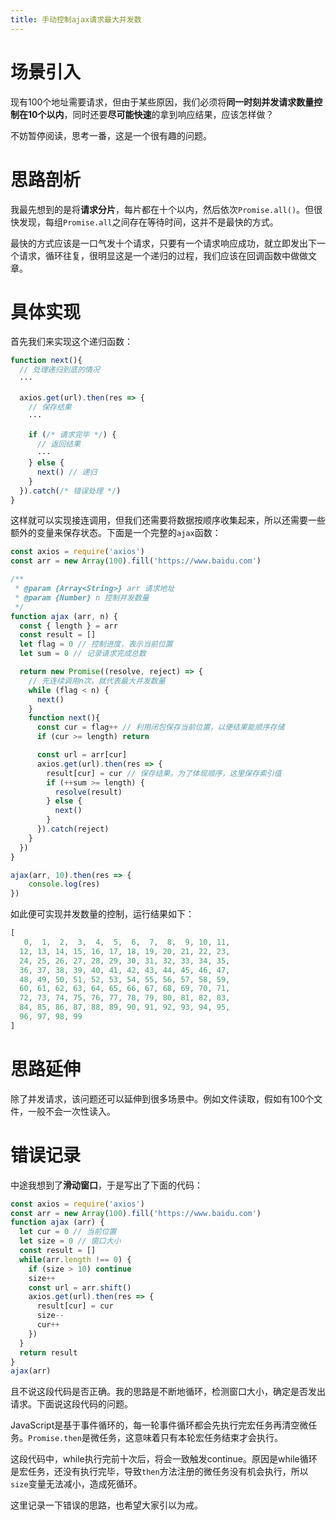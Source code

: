 ```yaml
---
title: 手动控制ajax请求最大并发数
---
```


# 场景引入

现有100个地址需要请求，但由于某些原因，我们必须将**同一时刻并发请求数量控制在10个以内**，同时还要**尽可能快速**的拿到响应结果，应该怎样做？

不妨暂停阅读，思考一番，这是一个很有趣的问题。

# 思路剖析

我最先想到的是将**请求分片**，每片都在十个以内，然后依次`Promise.all()`。但很快发现，每组`Promise.all`之间存在等待时间，这并不是最快的方式。

最快的方式应该是一口气发十个请求，只要有一个请求响应成功，就立即发出下一个请求，循环往复，很明显这是一个递归的过程，我们应该在回调函数中做做文章。

# 具体实现

首先我们来实现这个递归函数：

```javascript
function next(){
  // 处理递归到底的情况
  ···
  
  axios.get(url).then(res => {
    // 保存结果
    ···
    
    if (/* 请求完毕 */) {
      // 返回结果
      ···
    } else {
      next() // 递归
    }
  }).catch(/* 错误处理 */)
}
```

这样就可以实现接连调用，但我们还需要将数据按顺序收集起来，所以还需要一些额外的变量来保存状态。下面是一个完整的`ajax`函数：

```javascript
const axios = require('axios')
const arr = new Array(100).fill('https://www.baidu.com')

/**
 * @param {Array<String>} arr 请求地址
 * @param {Number} n 控制并发数量
 */
function ajax (arr, n) {
  const { length } = arr
  const result = []
  let flag = 0 // 控制进度，表示当前位置
  let sum = 0 // 记录请求完成总数

  return new Promise((resolve, reject) => {
    // 先连续调用n次，就代表最大并发数量
    while (flag < n) {
      next()
    }
    function next(){
      const cur = flag++ // 利用闭包保存当前位置，以便结果能顺序存储
      if (cur >= length) return

      const url = arr[cur]
      axios.get(url).then(res => {
        result[cur] = cur // 保存结果。为了体现顺序，这里保存索引值
        if (++sum >= length) {
          resolve(result)
        } else {
          next()
        }
      }).catch(reject)
    }
  })
}

ajax(arr, 10).then(res => {
    console.log(res)
})
```

如此便可实现并发数量的控制，运行结果如下：

```javascript
[
   0,  1,  2,  3,  4,  5,  6,  7,  8,  9, 10, 11,
  12, 13, 14, 15, 16, 17, 18, 19, 20, 21, 22, 23,
  24, 25, 26, 27, 28, 29, 30, 31, 32, 33, 34, 35,
  36, 37, 38, 39, 40, 41, 42, 43, 44, 45, 46, 47,
  48, 49, 50, 51, 52, 53, 54, 55, 56, 57, 58, 59,
  60, 61, 62, 63, 64, 65, 66, 67, 68, 69, 70, 71,
  72, 73, 74, 75, 76, 77, 78, 79, 80, 81, 82, 83,
  84, 85, 86, 87, 88, 89, 90, 91, 92, 93, 94, 95,
  96, 97, 98, 99
]
```

# 思路延伸

除了并发请求，该问题还可以延伸到很多场景中。例如文件读取，假如有100个文件，一般不会一次性读入。

# 错误记录

中途我想到了**滑动窗口**，于是写出了下面的代码：

``` javascript
const axios = require('axios')
const arr = new Array(100).fill('https://www.baidu.com')
function ajax (arr) {
  let cur = 0 // 当前位置
  let size = 0 // 窗口大小
  const result = []
  while(arr.length !== 0) {
    if (size > 10) continue
    size++
    const url = arr.shift()
    axios.get(url).then(res => {
      result[cur] = cur
      size--
      cur++
    })
  }
  return result
}
ajax(arr)
```

且不说这段代码是否正确。我的思路是不断地循环，检测窗口大小，确定是否发出请求。下面说这段代码的问题。

JavaScript是基于事件循环的，每一轮事件循环都会先执行完宏任务再清空微任务。`Promise.then`是微任务，这意味着只有本轮宏任务结束才会执行。

这段代码中，while执行完前十次后，将会一致触发continue。原因是while循环是宏任务，还没有执行完毕，导致`then`方法注册的微任务没有机会执行，所以`size`变量无法减小，造成死循环。

这里记录一下错误的思路，也希望大家引以为戒。

